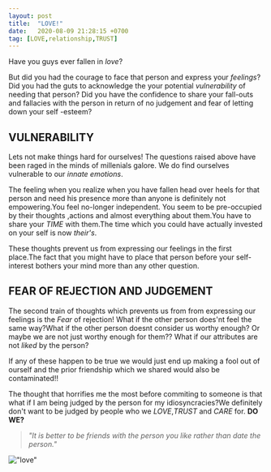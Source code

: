 ```yaml
---
layout: post
title:  "LOVE!"
date:   2020-08-09 21:28:15 +0700
tag: [LOVE,relationship,TRUST]
---
```


Have you guys ever fallen in *love*? 

But did you had the courage to face that person and express your *feelings*? Did you had the guts to acknowledge the your potential *vulnerability* of needing that person?
Did you have the confidence to share your fall-outs and fallacies with the person in return of no  judgement and fear of letting down your self -esteem?


## VULNERABILITY
Lets  not make things hard for ourselves! The questions raised above have been raged in the minds of millenials galore. We do find ourselves vulnerable to our *innate* *emotions*.

The feeling when you realize when you have fallen head over heels for that person and need his presence more than anyone is definitely not empowering.You feel no-longer independent.
You seem to be pre-occupied by their thoughts ,actions and almost everything about them.You have to share your *TIME* with them.The time which you could have actually invested on your 
self is now *their's*.

These thoughts prevent us from expressing our feelings in the first place.The fact that you might have to place that person before your self-interest bothers your mind more than any other 
question.

## FEAR OF REJECTION AND JUDGEMENT
The second train of thoughts which prevents us from from expressing our feelings is the *Fear* of rejection! What if the other person does'nt feel the same way?What if the other person
doesnt consider us worthy  enough? Or maybe we are not just worthy enough for them?? What if our  attributes are not *liked* by the person?

If any of these happen to be true we would just end up making a fool out of ourself and the prior friendship which we shared would also be contaminated!!

The thought that horrifies me the most before commiting to someone is that what if I am being judged by the person for my idiosyncracies?We definitely don't want to be judged by people 
who we *LOVE*,*TRUST* and *CARE* for. **DO WE?**

>*"It is better to be friends with the person you like rather than date the person."*

!["love"](https://cdn.pixabay.com/photo/2018/01/04/19/43/love-3061483__340.jpg#thumbnail)

